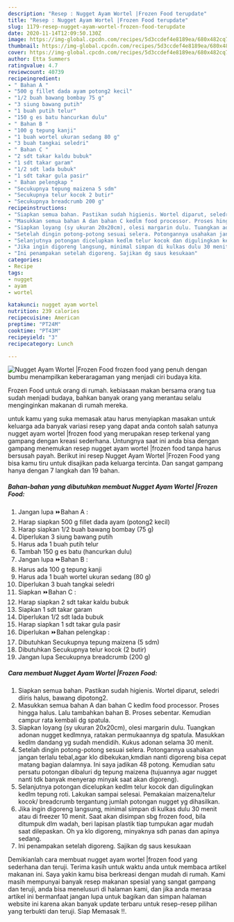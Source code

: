 ```yaml
---
description: "Resep : Nugget Ayam Wortel |Frozen Food terupdate"
title: "Resep : Nugget Ayam Wortel |Frozen Food terupdate"
slug: 1179-resep-nugget-ayam-wortel-frozen-food-terupdate
date: 2020-11-14T12:09:50.130Z
image: https://img-global.cpcdn.com/recipes/5d3ccdef4e8189ea/680x482cq70/nugget-ayam-wortel-frozen-food-foto-resep-utama.jpg
thumbnail: https://img-global.cpcdn.com/recipes/5d3ccdef4e8189ea/680x482cq70/nugget-ayam-wortel-frozen-food-foto-resep-utama.jpg
cover: https://img-global.cpcdn.com/recipes/5d3ccdef4e8189ea/680x482cq70/nugget-ayam-wortel-frozen-food-foto-resep-utama.jpg
author: Etta Summers
ratingvalue: 4.7
reviewcount: 40739
recipeingredient:
- " Bahan A "
- "500 g fillet dada ayam potong2 kecil"
- "1/2 buah bawang bombay 75 g"
- "3 siung bawang putih"
- "1 buah putih telur"
- "150 g es batu hancurkan dulu"
- " Bahan B "
- "100 g tepung kanji"
- "1 buah wortel ukuran sedang 80 g"
- "3 buah tangkai seledri"
- " Bahan C "
- "2 sdt takar kaldu bubuk"
- "1 sdt takar garam"
- "1/2 sdt lada bubuk"
- "1 sdt takar gula pasir"
- " Bahan pelengkap "
- "Secukupnya tepung maizena 5 sdm"
- "Secukupnya telur kocok 2 butir"
- "Secukupnya breadcrumb 200 g"
recipeinstructions:
- "Siapkan semua bahan. Pastikan sudah higienis. Wortel diparut, seledri diiris halus, bawang dipotong2."
- "Masukkan semua bahan A dan bahan C kedlm food processor. Proses hingga halus. Lalu tambahkan bahan B. Proses sebentar. Kemudian campur rata kembali dg spatula."
- "Siapkan loyang (sy ukuran 20x20cm), olesi margarin dulu. Tuangkan adonan nugget kedlmnya, ratakan permukaannya dg spatula. Masukkan kedlm dandang yg sudah mendidih. Kukus adonan selama 30 menit."
- "Setelah dingin potong-potong sesuai selera. Potongannya usahakan jangan terlalu tebal,agar klo dibekukan,kmdian nanti digoreng bisa cepat matang bagian dalamnya. Ini saya jadikan 48 potong. Kemudian satu persatu potongan dibaluri dg tepung maizena (tujuannya agar nugget nanti tdk banyak menyerap minyak saat akan digoreng)."
- "Selanjutnya potongan dicelupkan kedlm telur kocok dan digulingkan kedlm tepung roti. Lakukan sampai selesai. Pemakaian maizena/telur kocok/ breadcrumb tergantung jumlah potongan nugget yg dihasilkan."
- "Jika ingin digoreng langsung, minimal simpan di kulkas dulu 30 menit atau di freezer 10 menit. Saat akan disimpan sbg frozen food, bila ditumpuk dlm wadah, beri lapisan plastik tiap tumpukan agar mudah saat dilepaskan. Oh ya klo digoreng, minyaknya sdh panas dan apinya sedang."
- "Ini penampakan setelah digoreng. Sajikan dg saus kesukaan"
categories:
- Recipe
tags:
- nugget
- ayam
- wortel

katakunci: nugget ayam wortel 
nutrition: 239 calories
recipecuisine: American
preptime: "PT24M"
cooktime: "PT43M"
recipeyield: "3"
recipecategory: Lunch

---
```



![Nugget Ayam Wortel |Frozen Food](https://img-global.cpcdn.com/recipes/5d3ccdef4e8189ea/680x482cq70/nugget-ayam-wortel-frozen-food-foto-resep-utama.jpg)
frozen food yang penuh dengan bumbu menampilkan keberaragaman yang menjadi ciri budaya kita.

Frozen Food untuk orang di rumah. kebiasaan makan bersama orang tua sudah menjadi budaya, bahkan banyak orang yang merantau selalu menginginkan makanan di rumah mereka.

untuk kamu yang suka memasak atau harus menyiapkan masakan untuk keluarga ada banyak variasi resep yang dapat anda contoh salah satunya nugget ayam wortel |frozen food yang merupakan resep terkenal yang gampang dengan kreasi sederhana. Untungnya saat ini anda bisa dengan gampang menemukan resep nugget ayam wortel |frozen food tanpa harus bersusah payah.
Berikut ini resep Nugget Ayam Wortel |Frozen Food yang bisa kamu tiru untuk disajikan pada keluarga tercinta. Dan sangat gampang hanya dengan 7 langkah dan 19 bahan.


<!--inarticleads1-->

##### Bahan-bahan yang dibutuhkan membuat Nugget Ayam Wortel |Frozen Food:

1. Jangan lupa  ⏩Bahan A :
1. Harap siapkan 500 g fillet dada ayam (potong2 kecil)
1. Harap siapkan 1/2 buah bawang bombay (75 g)
1. Diperlukan 3 siung bawang putih
1. Harus ada 1 buah putih telur
1. Tambah 150 g es batu (hancurkan dulu)
1. Jangan lupa  ⏩Bahan B :
1. Harus ada 100 g tepung kanji
1. Harus ada 1 buah wortel ukuran sedang (80 g)
1. Diperlukan 3 buah tangkai seledri
1. Siapkan  ⏩Bahan C :
1. Harap siapkan 2 sdt takar kaldu bubuk
1. Siapkan 1 sdt takar garam
1. Diperlukan 1/2 sdt lada bubuk
1. Harap siapkan 1 sdt takar gula pasir
1. Diperlukan  ⏩Bahan pelengkap :
1. Dibutuhkan Secukupnya tepung maizena (5 sdm)
1. Dibutuhkan Secukupnya telur kocok (2 butir)
1. Jangan lupa Secukupnya breadcrumb (200 g)




<!--inarticleads2-->

##### Cara membuat  Nugget Ayam Wortel |Frozen Food:

1. Siapkan semua bahan. Pastikan sudah higienis. Wortel diparut, seledri diiris halus, bawang dipotong2.
1. Masukkan semua bahan A dan bahan C kedlm food processor. Proses hingga halus. Lalu tambahkan bahan B. Proses sebentar. Kemudian campur rata kembali dg spatula.
1. Siapkan loyang (sy ukuran 20x20cm), olesi margarin dulu. Tuangkan adonan nugget kedlmnya, ratakan permukaannya dg spatula. Masukkan kedlm dandang yg sudah mendidih. Kukus adonan selama 30 menit.
1. Setelah dingin potong-potong sesuai selera. Potongannya usahakan jangan terlalu tebal,agar klo dibekukan,kmdian nanti digoreng bisa cepat matang bagian dalamnya. Ini saya jadikan 48 potong. Kemudian satu persatu potongan dibaluri dg tepung maizena (tujuannya agar nugget nanti tdk banyak menyerap minyak saat akan digoreng).
1. Selanjutnya potongan dicelupkan kedlm telur kocok dan digulingkan kedlm tepung roti. Lakukan sampai selesai. Pemakaian maizena/telur kocok/ breadcrumb tergantung jumlah potongan nugget yg dihasilkan.
1. Jika ingin digoreng langsung, minimal simpan di kulkas dulu 30 menit atau di freezer 10 menit. Saat akan disimpan sbg frozen food, bila ditumpuk dlm wadah, beri lapisan plastik tiap tumpukan agar mudah saat dilepaskan. Oh ya klo digoreng, minyaknya sdh panas dan apinya sedang.
1. Ini penampakan setelah digoreng. Sajikan dg saus kesukaan




Demikianlah cara membuat nugget ayam wortel |frozen food yang sederhana dan teruji. Terima kasih untuk waktu anda untuk membaca artikel makanan ini. Saya yakin kamu bisa berkreasi dengan mudah di rumah. Kami masih mempunyai banyak resep makanan spesial yang sangat gampang dan teruji, anda bisa menelusuri di halaman kami, dan jika anda merasa artikel ini bermanfaat jangan lupa untuk bagikan dan simpan halaman website ini karena akan banyak update terbaru untuk resep-resep pilihan yang terbukti dan teruji. Siap Memasak !!. 
